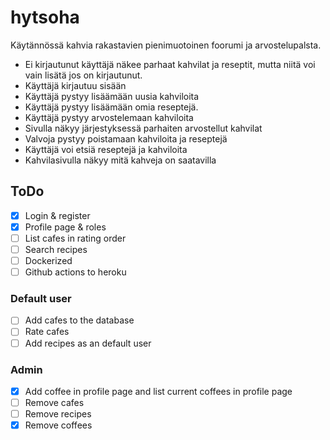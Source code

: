 # hytsoha

Käytännössä kahvia rakastavien pienimuotoinen foorumi ja arvostelupalsta.

* Ei kirjautunut käyttäjä näkee parhaat kahvilat ja reseptit, mutta niitä voi vain lisätä jos on kirjautunut.
* Käyttäjä kirjautuu sisään
* Käyttäjä pystyy lisäämään uusia kahviloita
* Käyttäjä pystyy lisäämään omia reseptejä.
* Käyttäjä pystyy arvostelemaan kahviloita
* Sivulla näkyy järjestyksessä parhaiten arvostellut kahvilat
* Valvoja pystyy poistamaan kahviloita ja reseptejä
* Käyttäjä voi etsiä reseptejä ja kahviloita
* Kahvilasivulla näkyy mitä kahveja on saatavilla

## ToDo
- [x] Login & register
- [x] Profile page & roles
- [ ] List cafes in rating order
- [ ] Search recipes
- [ ] Dockerized
- [ ] Github actions to heroku

### Default user
- [ ] Add cafes to the database
- [ ] Rate cafes
- [ ] Add recipes as an default user

### Admin
- [x] Add coffee in profile page and list current coffees in profile page
- [ ] Remove cafes
- [ ] Remove recipes
- [x] Remove coffees